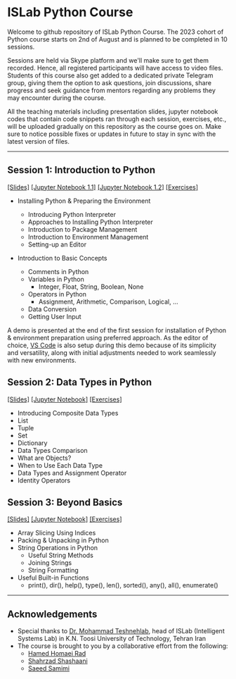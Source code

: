 # ISLab Python Course

Welcome to github repository of ISLab Python Course. The 2023 cohort of Python course starts on 2nd of August and is planned to be completed in 10 sessions.

Sessions are held via Skype platform and we'll make sure to get them recorded. Hence, all registered participants will have access to video files. Students of this course also get added to a dedicated private Telegram group, giving them the option to ask questions, join discussions, share progress and seek guidance from mentors regarding any problems they may encounter during the course.

All the teaching materials including presentation slides, jupyter notebook codes that contain code snippets ran through each session, exercises, etc., will be uploaded gradually on this repository as the course goes on. Make sure to notice possible fixes or updates in future to stay in sync with the latest version of files.

---

## Session 1: Introduction to Python

[[Slides]](./01_introduction/01_slides.pdf) [[Jupyter Notebook 1.1]](./01_introduction/01.1_installing-python.ipynb) [[Jupyter Notebook 1.2]](./01_introduction/01.2_introduction-to-basic-concepts.ipynb) [[Exercises]](./01_introduction/01_exercises.ipynb)

- Installing Python & Preparing the Environment
  - Introducing Python Interpreter
  - Approaches to Installing Python Interpreter
  - Introduction to Package Management
  - Introduction to Environment Management
  - Setting-up an Editor

- Introduction to Basic Concepts
  - Comments in Python
  - Variables in Python
    - Integer, Float, String, Boolean, None
  - Operators in Python
    - Assignment, Arithmetic, Comparison, Logical, ...
  - Data Conversion
  - Getting User Input

A demo is presented at the end of the first session for installation of Python & environment preparation using preferred approach. As the editor of choice, [VS Code](https://code.visualstudio.com/) is also setup during this demo because of its simplicity and versatility, along with initial adjustments needed to work seamlessly with new environments.

## Session 2: Data Types in Python

[[Slides]](./02_data-types/02_slides.pdf) [[Jupyter Notebook]](./02_data-types/02_data-types-in-python.ipynb) [[Exercises]](./02_data-types/02_exercises.ipynb)

- Introducing Composite Data Types
- List
- Tuple
- Set
- Dictionary
- Data Types Comparison
- What are Objects?
- When to Use Each Data Type
- Data Types and Assignment Operator
- Identity Operators

## Session 3: Beyond Basics

[[Slides]](./03_beyond-basics/03_slides.pdf) [[Jupyter Notebook]](./03_beyond-basics/03_beyond-basics.ipynb) [[Exercises]](./02_data-types/03_exercises.ipynb)

- Array Slicing Using Indices
- Packing & Unpacking in Python
- String Operations in Python
  - Useful String Methods
  - Joining Strings
  - String Formatting
- Useful Built-in Functions
  - print(), dir(), help(), type(), len(), sorted(), any(), all(), enumerate()

---

## Acknowledgements

- Special thanks to [Dr. Mohammad Teshnehlab](mailto:teshnehlab@eetd.kntu.ac.ir), head of ISLab (Intelligent Systems Lab) in K.N. Toosi University of Technology, Tehran Iran
- The course is brought to you by a collaborative effort from the following:
  - [Hamed Homaei Rad](mailto:h.homaei@gmail.com)
  - [Shahrzad Shashaani](mailto:shahrzad.sh7798@gmail.com)
  - [Saeed Samimi](mailto:s.samimi@email.kntu.ac.ir)
